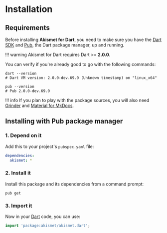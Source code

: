 # Installation

## Requirements
Before installing **Akismet for Dart**, you need to make sure you have the [Dart SDK](https://www.dartlang.org/tools/sdk)
and [Pub](https://www.dartlang.org/tools/pub), the Dart package manager, up and running.

!!! warning
    Akismet for Dart requires Dart >= **2.0.0**.

You can verify if you're already good to go with the following commands:

```shell
dart --version
# Dart VM version: 2.0.0-dev.69.0 (Unknown timestamp) on "linux_x64"

pub --version
# Pub 2.0.0-dev.69.0
```

!!! info
    If you plan to play with the package sources, you will also need
    [Grinder](http://google.github.io/grinder.dart) and [Material for MkDocs](https://squidfunk.github.io/mkdocs-material).

## Installing with Pub package manager

### 1. Depend on it
Add this to your project's `pubspec.yaml` file:

```yaml
dependencies:
  akismet: *
```

### 2. Install it
Install this package and its dependencies from a command prompt:

```shell
pub get
```

### 3. Import it
Now in your [Dart](https://www.dartlang.org) code, you can use:

```dart
import 'package:akismet/akismet.dart';
```
